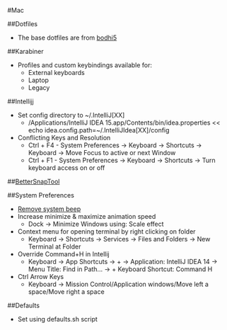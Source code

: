 #Mac

##Dotfiles
* The base dotfiles are from [bodhi5](https://github.com/bodhi5/.dotfiles)

##Karabiner
* Profiles and custom keybindings available for:
	* External keyboards
	* Laptop
	* Legacy

##Intellijj
* Set config directory to ~/.IntelliJ[XX]
	* /Applications/IntelliJ IDEA 15.app/Contents/bin/idea.properties << echo idea.config.path=~/.IntelliJIdea[XX]/config 
* Conflicting Keys and Resolution
	* Ctrl + F4 - System Preferences → Keyboard → Shortcuts → Keyboard → Move Focus to active or next Window
	* Ctrl + F1 - System Preferences → Keyboard → Shortcuts → Turn keyboard access on or off

##[BetterSnapTool](https://itunes.apple.com/us/app/bettersnaptool/id417375580?mt=12)
 
##System Preferences
* [Remove system beep](http://superuser.com/a/287085)
* Increase minimize & maximize animation speed
	* Dock → Minimize Windows using: Scale effect
* Context menu for opening terminal by right clicking on folder
	* Keyboard → Shortcuts → Services → Files and Folders → New Terminal at Folder
* Override Command+H in Intellij
	* Keyboard → App Shortcuts → + → Application: IntelliJ IDEA 14 → Menu Title: Find in Path... → + Keyboard Shortcut: Command H
* Ctrl Arrow Keys
	* Keyboard -> Mission Control/Application windows/Move left a space/Move right a space

##Defaults
* Set using defaults.sh script
